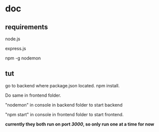 # doc



## requirements

node.js

express.js

npm -g nodemon



## tut

go to backend where package.json located. npm install.

Do same in frontend folder.

"nodemon" in console in backend folder to start backend

"npm start" in console in frontend folder to start frontend.

__currently they both run on port _3000_, so only run one at a time for now__

